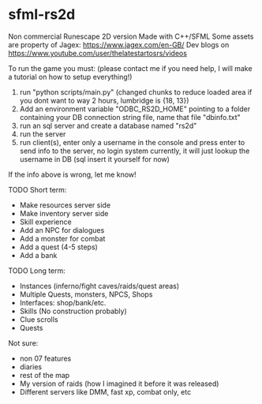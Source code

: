 # sfml-rs2d

Non commercial Runescape 2D version Made with C++/SFML
Some assets are property of Jagex: <https://www.jagex.com/en-GB/>
Dev blogs on <https://www.youtube.com/user/thelatestartosrs/videos>

To run the game you must: (please contact me if you need help, I will make a tutorial on how to setup everything!)

1. run "python scripts/main.py" (changed chunks to reduce loaded area if you dont want to way 2 hours, lumbridge is {18, 13})
2. Add an environment variable "ODBC_RS2D_HOME" pointing to a folder containing your DB connection string file, name that file "dbinfo.txt"
3. run an sql server and create a database named "rs2d"
4. run the server
5. run client(s), enter only a username in the console and press enter to send info to the server, no login system currently, it will just lookup the username in DB (sql insert it yourself for now)

If the info above is wrong, let me know!

TODO Short term:

- Make resources server side
- Make inventory server side
- Skill experience
- Add an NPC for dialogues
- Add a monster for combat
- Add a quest (4-5 steps)
- Add a bank

TODO Long term:

- Instances (inferno/fight caves/raids/quest areas)
- Multiple Quests, monsters, NPCS, Shops
- Interfaces: shop/bank/etc.
- Skills (No construction probably)
- Clue scrolls
- Quests

Not sure:

- non 07 features
- diaries
- rest of the map
- My version of raids (how I imagined it before it was released)
- Different servers like DMM, fast xp, combat only, etc
